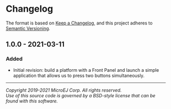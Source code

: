 # Changelog

The format is based on [Keep a Changelog](https://keepachangelog.com/en/1.0.0/),
and this project adheres to [Semantic Versioning](https://semver.org/spec/v2.0.0.html).

## 1.0.0 - 2021-03-11

### Added
- Initial revision: build a platform with a Front Panel and launch a simple application that allows us to press two buttons simultaneously.

---
_Copyright 2019-2021 MicroEJ Corp. All rights reserved._  
_Use of this source code is governed by a BSD-style license that can be found with this software._  
